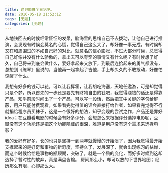 ```yaml
---
title: 这只能算个日记吧。
date: 2016-05-18 21:52:12
tags: [无题]
categories: [无题]
---
```


从地铁回去的时候经常怔怔的发呆，脑海里的思绪自己不去拨动，让他自己进行推演，会发现有时候会莫名的心慌，觉得自己这么大了，却好像一事无成，有时候却又在和周围过的不如自己好的对比，就莫名的信心膨胀，不过大部分时候，总觉得自己好像并没有什么骄傲的，拿出去可以夸奖的事情又有什么呢？有时候想了好久，自己将来到底会做什么，爱好拿起来又放下，到最后连拾起来的勇气都没有，总想到《练琴》里说的，当他再一起拿起了吉他，手上却久久的不敢拨动，好像怕惊醒了什么。

我想有好多的钱可以花，可以让我挥霍，让我胡吃海塞，天地任遨游，可是却觉得只是个梦，所以首先的一步还是要先有财物自由的钱吧，我觉得赚钱的话还是得靠产品，知乎前段时间出了一个产品，可以写一段话，然后把其中关键的字句给屏蔽，用户只能付费观看，如果看完觉得值的话会直接打给作者，如果看完觉得不行就捐给程序员买袜子，这是一个很好的想法，知乎变现的尝试之作，产品还是靠好idea；在豆瓣看电影的时候会有好多评分，会想怎么来根据评分选择电影呢，豆瓣没有这个功能还是把这个功能隐藏的很深，难道是用户没有这个需求来选择电影？

我的爱好有好多，长的也只是坚持一到两年就慢慢的开始淡了，因为我觉得最开始支撑起来的是好奇和事物的新奇度，坚持久了，发展深了，就会出现练习的枯燥，而这个时候恰恰是事物的瓶颈期，突破了，就是一个质的变化，而好多时候到这却选择了暂时性的放弃，真是满盘皆输。
房间那么小，却可以放的下世界地图；经历那么有限，心却那么大。